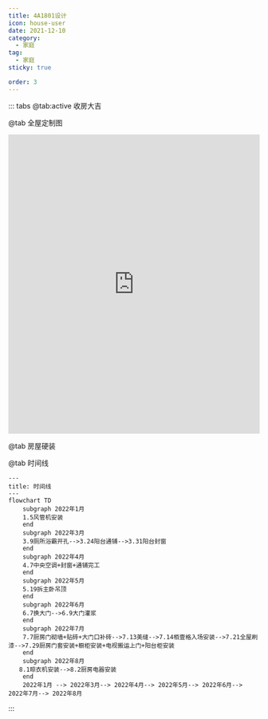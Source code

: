 ```yaml
---
title: 4A1801设计
icon: house-user
date: 2021-12-10
category:
  - 家庭
tag:
  - 家庭
sticky: true

order: 3
---
```

::: tabs
@tab:active 收房大吉
<VideoPlayer 
src="https://pan.4a1801.life/d/Onedrive-4A1801/%E4%B8%AA%E4%BA%BA%E5%BB%BA%E7%AB%99/public/article/%E5%AE%B6%E5%BA%AD/%E9%82%80%E8%AF%B7%E5%87%BD/%E5%85%A5%E5%AE%85%E9%82%80%E8%AF%B7/2021.12.10%E6%AD%A3%E5%BC%8F%E6%94%B6%E6%88%BF.mp4"
poster="https://pan.4a1801.life/d/Onedrive-4A1801/%E4%B8%AA%E4%BA%BA%E5%BB%BA%E7%AB%99/public/article/%E5%AE%B6%E5%BA%AD/%E9%82%80%E8%AF%B7%E5%87%BD/%E5%85%A5%E5%AE%85%E9%82%80%E8%AF%B7/2021.12.10%E6%94%B6%E6%88%BF%E6%95%B4%E6%94%B9%E9%A1%B9.webp" />

@tab 全屋定制图

<iframe  
 height=600 
 width=100% 
 src="https://720.3vjia.com/S91836485"  
 frameborder=0  
 allowfullscreen>
 </iframe>

@tab 房屋硬装
<VideoPlayer
width=100%  
src="https://pan.4a1801.life/d/Onedrive-4A1801/%E4%B8%AA%E4%BA%BA%E5%BB%BA%E7%AB%99/public/article/%E5%AE%B6%E5%BA%AD/%E9%82%80%E8%AF%B7%E5%87%BD/%E5%85%A5%E5%AE%85%E9%82%80%E8%AF%B7/4A1801%E7%A1%AC%E8%A3%85%E8%AE%B0%E5%BD%95.mp4" 
poster="https://pan.4a1801.life/d/Onedrive-4A1801/%E4%B8%AA%E4%BA%BA%E5%BB%BA%E7%AB%99/public/article/%E5%AE%B6%E5%BA%AD/%E9%82%80%E8%AF%B7%E5%87%BD/%E5%85%A5%E5%AE%85%E9%82%80%E8%AF%B7/2022.4.22%20%E6%88%BF%E9%97%B4%E7%A9%BA%E8%B0%83%E5%AE%89%E8%A3%85.webp"  />


@tab 时间线
```mermaid
---
title: 时间线
---
flowchart TD
    subgraph 2022年1月
    1.5风管机安装
    end
    subgraph 2022年3月
    3.9厕所浴霸开孔-->3.24阳台通铺-->3.31阳台封窗
    end
    subgraph 2022年4月
    4.7中央空调+封窗+通铺完工
    end
    subgraph 2022年5月
    5.19拆主卧吊顶
    end
    subgraph 2022年6月
    6.7换大门-->6.9大门灌浆
    end
    subgraph 2022年7月
    7.7厨房门砌墙+贴砖+大门口补砖-->7.13美缝-->7.14栢壹格入场安装-->7.21全屋刷漆-->7.29厨房门套安装+橱柜安装+电视搬运上门+阳台柜安装
    end
    subgraph 2022年8月
   8.1晾衣机安装-->8.2厨房电器安装
    end
    2022年1月 --> 2022年3月--> 2022年4月--> 2022年5月--> 2022年6月--> 2022年7月--> 2022年8月

```

 :::
